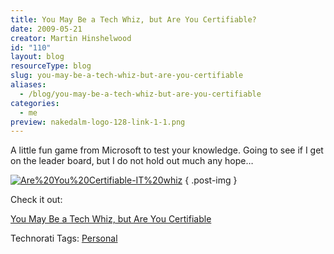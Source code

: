 ```yaml
---
title: You May Be a Tech Whiz, but Are You Certifiable?
date: 2009-05-21
creator: Martin Hinshelwood
id: "110"
layout: blog
resourceType: blog
slug: you-may-be-a-tech-whiz-but-are-you-certifiable
aliases:
  - /blog/you-may-be-a-tech-whiz-but-are-you-certifiable
categories:
  - me
preview: nakedalm-logo-128-link-1-1.png
---
```


A little fun game from Microsoft to test your knowledge. Going to see if I get on the leader board, but I do not hold out much any hope…

[![Are%20You%20Certifiable-IT%20whiz](images/Are%20You%20Certifiable-IT%20whiz_3.jpg)](http://co1piltwb.partners.extranet.microsoft.com/mcoeredir/mcoeredirect.aspx?linkId=11946551&s1=c52571bc-82a5-1214-338d-1f00b6ec852f)
{ .post-img }

Check it out:

[You May Be a Tech Whiz, but Are You Certifiable](http://co1piltwb.partners.extranet.microsoft.com/mcoeredir/mcoeredirect.aspx?linkId=11946551&s1=c52571bc-82a5-1214-338d-1f00b6ec852f "You May Be a Tech Whiz, but Are You Certifiable-")

Technorati Tags: [Personal](http://technorati.com/tags/Personal)
